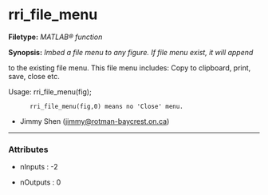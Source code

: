 # rri_file_menu

**Filetype:** _MATLAB&reg; function_

**Synopsis:** _Imbed a file menu to any figure. If file menu exist, it will append_

to the existing file menu. This file menu includes: Copy to clipboard,
print, save, close etc.

Usage: rri_file_menu(fig);

          rri_file_menu(fig,0) means no 'Close' menu.

- Jimmy Shen (jimmy@rotman-baycrest.on.ca)

--------------------------------------------------------------------


### Attributes


- nInputs : -2

- nOutputs : 0
